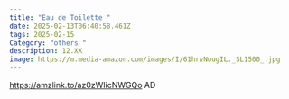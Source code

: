 ```yaml
---
title: "Eau de Toilette "
date: 2025-02-13T06:40:58.461Z
tags: 2025-02-15
Category: "others "
description: 12.XX
image: https://m.media-amazon.com/images/I/61hrvNougIL._SL1500_.jpg
---
```

https://amzlink.to/az0zWIicNWGQo   AD